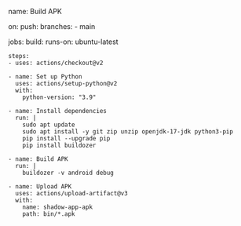 name: Build APK

on:
  push:
    branches:
      - main

jobs:
  build:
    runs-on: ubuntu-latest

    steps:
    - uses: actions/checkout@v2

    - name: Set up Python
      uses: actions/setup-python@v2
      with:
        python-version: "3.9"

    - name: Install dependencies
      run: |
        sudo apt update
        sudo apt install -y git zip unzip openjdk-17-jdk python3-pip
        pip install --upgrade pip
        pip install buildozer

    - name: Build APK
      run: |
        buildozer -v android debug

    - name: Upload APK
      uses: actions/upload-artifact@v3
      with:
        name: shadow-app-apk
        path: bin/*.apk
